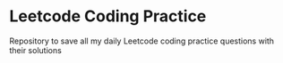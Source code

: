 # Leetcode Coding Practice
 Repository to save all my daily Leetcode coding practice questions with their solutions

